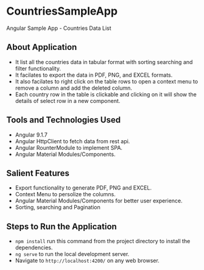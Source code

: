 # CountriesSampleApp

Angular Sample App - Countries Data List

## About Application
* It list all the countries data in tabular format with sorting searching and filter functionality.
* It facilates to export the data in PDF, PNG, and EXCEL formats.
* It also facilates to right click on the table rows to open a context menu to remove a column and add the deleted column.
* Each country row in the table is clickable and clicking on it will show the details of select row in a new component.

## Tools and Technologies Used
* Angular 9.1.7
* Angular HttpClient to fetch data from rest api.
* Angular RounterModule to implement SPA.
* Angular Material Modules/Components.

## Salient Features
* Export functionality to generate PDF, PNG and EXCEL.
* Context Menu to persolize the columns.
* Angular Material Modules/Components for better user experience.
* Sorting, searching and Pagination

## Steps to Run the Application
* `npm install` run this command from the project directory to install the dependencies.
* `ng serve` to run the local development server.
* Navigate to `http://localhost:4200/` on any web browser.